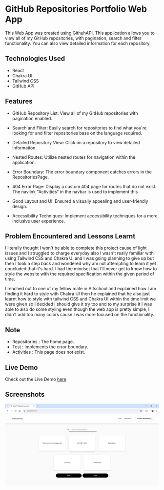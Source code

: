 # GitHub Repositories Portfolio Web App

This Web App was created using GithuhAPI. This application allows you to view all of my GitHub repositories, with pagination, search and filter functionality. You can also view detailed information for each repository.
## Technologies Used

- React
- Chakra UI
- Tailwind CSS
- GitHub API

## Features

- GitHub Repository List: View all of my GitHub repositories with pagination enabled. 

- Search and Filter: Easily search for repositories to find what you're looking for and filter repositories base on the language required.

- Detailed Repository View: Click on a repository to view detailed information.

- Nested Routes: Utilize nested routes for navigation within the application.

- Error Boundary: The error boundary component catches errors in the RepositoriesPage. 

- 404 Error Page: Display a custom 404 page for routes that do not exist. The navlink "Activities" in the navbar is used to implement this

- Good Layout and UI: Ensured a visually appealing and user-friendly design.

- Accessibility Techniques: Implement accessibility techniques for a more inclusive user experience.
 
## Problem Encountered and Lessons Learnt 
I literally thought I won't be able to complete this project cause of light issues and I struggled to charge everyday also I wasn't really familiar with using Tailwind CSS and Chakra UI and I was going planning to give up but then I took a step back and wondered why am not attempting to learn it yet concluded that it's hard. I had the mindset that I'll never get to know how to style the website with the required specification within the given period of time.

I reached out to one of my fellow mate in Altschool and explained how I am finding it hard to style with Chakra UI then he explained that he also just learnt how to style with tailwind CSS and Chakra UI within the time limit we were given so I decided I should give it try too and to my surprise it I was able to also do some styling even though the web app is pretty simple, I didn't add too many colors cause I was more focused on the functionality. 

## Note

- Repositories : The home page.
- Test : Implements the error boundary.
- Activities : This page does not exist.
## Live Demo

Check out the Live Demo [here](https://github-web-app-7p78.vercel.app/)
## Screenshots

![App Screenshot](./src/assets/Github%20Web%20App.jpg)



